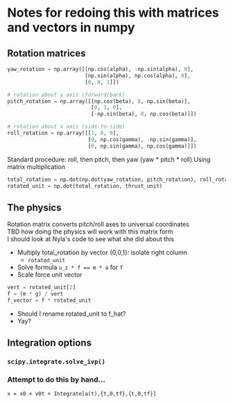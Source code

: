 # Notes for redoing this with matrices and vectors in numpy

## Rotation matrices
```python
yaw_rotation = np.array([[np.cos(alpha), -np.sin(alpha), 0],
                         [np.sin(alpha), np.cos(alpha), 0],
                         [0, 0, 1]])

# rotation about y axis (forward/back)
pitch_rotation = np.array([[np.cos(beta), 0, np.sin(beta)],
                           [0, 1, 0],
                           [-np.sin(beta), 0, np.cos(beta)]])

# rotation about x axis (side-to-side)
roll_rotation = np.array([[1, 0, 0],
                          [0, np.cos(gamma), -np.sin(gamma)],
                          [0, np.sin(gamma), np.cos(gamma)]])
```

Standard procedure: roll, then pitch, then yaw  (yaw * pitch * roll)
Using matrix multiplication

```python
total_rotation = np.dot(np.dot(yaw_rotation, pitch_rotation), roll_rotation)
rotated_unit = np.dot(total_rotation, thrust_unit)
```

## The physics
Rotation matrix converts pitch/roll axes to universal coordinates  
TBD how doing the physics will work with this matrix form  
I should look at Nyla's code to see what she did about this

* Multiply total_rotation by vector {0,0,1}: isolate right column
  * `rotated_unit`
* Solve formula `u_z * f == m * a` for `f`
* Scale force unit vector

```python
vert = rotated_unit[2]
f = (m * g) / vert
f_vector = f * rotated_unit
```

* Should I rename rotated_unit to f_hat?
* Yay?

## Integration options
### `scipy.integrate.solve_ivp()`

### Attempt to do this by hand...
```
x = x0 + v0t + Integrate[a(t),{t,0,tf},{t,0,tf}]
```
